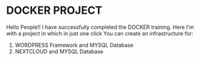 # DOCKER PROJECT
Hello People!!
I have successfully completed the DOCKER training. Here I'm with a project in which in just one click You can create an infrastructure for:

1. WORDPRESS Framework and MYSQL Database
2. NEXTCLOUD and MYSQL Database
